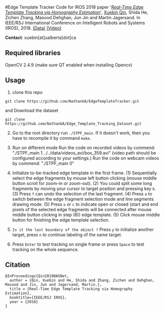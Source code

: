 #Edge Template Tracker
Code for IROS 2018 paper '[*Real-Time Edge Template Tracking via Homography Estimation*](https://webdocs.cs.ualberta.ca/~xuebin/IROS2018.pdf)', [Xuebin Qin](https://webdocs.cs.ualberta.ca/~xuebin/),  Shida He, Zichen Zhang, Masood Dehghan, Jun Jin and Martin Jagersand. In IEEE/RSJ International Conference on Intelligent Robots and Systems (IROS), 2018. [(Data)](https://github.com/NathanUA/Edge_Template_Tracking_Dataset) [(Video)](https://www.youtube.com/watch?v=ohnUCm-Ffc4&feature=youtu.be)

__Contact__: xuebin[at]ualberta[dot]ca

## Required libraries
OpenCV 2.4.9 (make sure QT enabled when installing Opencv)

## Usage
1. clone this repo
```
git clone https://github.com/NathanUA/EdgeTemplateTracker.git
```
and Download the dataset
```
git clone https://github.com/NathanUA/Edge_Template_Tracking_Dataset.git
```

2. Go to the root directory run ```./STPF_main```. If it doesn't work, then you have to recompile it by command ```make```.

3. Run on different mode
Run the code on recorded videos by commend: "./STPF_main 1 ../../data/videos_avi/box_359.avi" (video path should be configured according to your settings.)
Run the code on webcam videos by commend: "./STPF_main 0"

4. Initialize to-be-tracked edge template in the first frame.
(1) Sequentially select the edge fragments by mouse left button clicking (mouse middle button scroll for zoom-in or zoom-out).
(2) You could split some long fragments by moving your cursor to target position and pressing key ```b```.
(3) Press ```f``` can undo the selection of the last fragment.
(4) Press ```a``` to switch between the edge fragment selection mode and line segments drawing mode.
(5) Press ```o``` or ```c``` to indicate open or closed (start and end pixels of the selected edge fragments will be connected after mouse middle button clicking in step (6)) edge template.
(5) Click mouse middle button for finishing the edge template selection.

5. ```Is it the last boundary of the object ?``` Press ```y``` to initialize another target, press ```n``` to continue labeling of the same target.

6. Press ```Enter``` to test tracking on single frame or press ```Space``` to test tracking on the whole sequence.

## Citation
```
@InProceedings{Qin2019BASNet,
  author = {Qin, Xuebin and He, Shida and Zhang, Zichen and Dehghan, Masood and Jin, Jun and Jagersand, Martin.},
  title = {Real-Time Edge Template Tracking via Homography Estimation},
  booktitle={IEEE/RSJ IROS},
  year = {2018}
}
```

